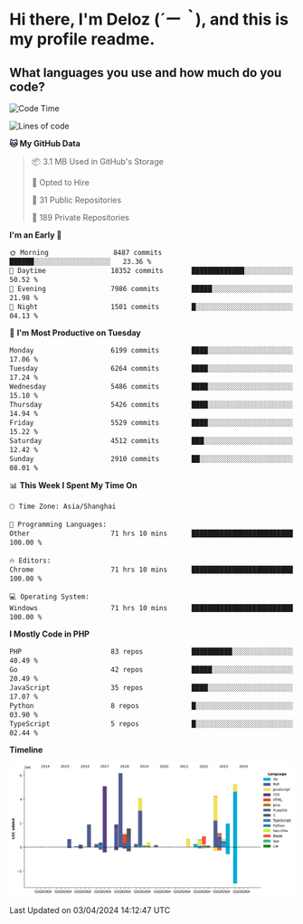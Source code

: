 # **Hi there, I'm Deloz (*´ー｀*), and this is my profile readme.**

## **What languages you use and how much do you code?**

<!--START_SECTION:waka-->
![Code Time](http://img.shields.io/badge/Code%20Time-3%2C674%20hrs%2028%20mins-blue)

![Lines of code](https://img.shields.io/badge/From%20Hello%20World%20I%27ve%20Written-40.3%20million%20lines%20of%20code-blue)

**🐱 My GitHub Data** 

> 📦 3.1 MB Used in GitHub's Storage 
 > 
> 💼 Opted to Hire
 > 
> 📜 31 Public Repositories 
 > 
> 🔑 189 Private Repositories 
 > 
**I'm an Early 🐤** 

```text
🌞 Morning                8487 commits        ██████░░░░░░░░░░░░░░░░░░░   23.36 % 
🌆 Daytime                18352 commits       █████████████░░░░░░░░░░░░   50.52 % 
🌃 Evening                7986 commits        █████░░░░░░░░░░░░░░░░░░░░   21.98 % 
🌙 Night                  1501 commits        █░░░░░░░░░░░░░░░░░░░░░░░░   04.13 % 
```
📅 **I'm Most Productive on Tuesday** 

```text
Monday                   6199 commits        ████░░░░░░░░░░░░░░░░░░░░░   17.06 % 
Tuesday                  6264 commits        ████░░░░░░░░░░░░░░░░░░░░░   17.24 % 
Wednesday                5486 commits        ████░░░░░░░░░░░░░░░░░░░░░   15.10 % 
Thursday                 5426 commits        ████░░░░░░░░░░░░░░░░░░░░░   14.94 % 
Friday                   5529 commits        ████░░░░░░░░░░░░░░░░░░░░░   15.22 % 
Saturday                 4512 commits        ███░░░░░░░░░░░░░░░░░░░░░░   12.42 % 
Sunday                   2910 commits        ██░░░░░░░░░░░░░░░░░░░░░░░   08.01 % 
```


📊 **This Week I Spent My Time On** 

```text
🕑︎ Time Zone: Asia/Shanghai

💬 Programming Languages: 
Other                    71 hrs 10 mins      █████████████████████████   100.00 % 

🔥 Editors: 
Chrome                   71 hrs 10 mins      █████████████████████████   100.00 % 

💻 Operating System: 
Windows                  71 hrs 10 mins      █████████████████████████   100.00 % 
```

**I Mostly Code in PHP** 

```text
PHP                      83 repos            ██████████░░░░░░░░░░░░░░░   40.49 % 
Go                       42 repos            █████░░░░░░░░░░░░░░░░░░░░   20.49 % 
JavaScript               35 repos            ████░░░░░░░░░░░░░░░░░░░░░   17.07 % 
Python                   8 repos             █░░░░░░░░░░░░░░░░░░░░░░░░   03.90 % 
TypeScript               5 repos             █░░░░░░░░░░░░░░░░░░░░░░░░   02.44 % 
```



**Timeline**

![Lines of Code chart](https://raw.githubusercontent.com/deloz/deloz/main/assets/bar_graph.png)


 Last Updated on 03/04/2024 14:12:47 UTC
<!--END_SECTION:waka-->
